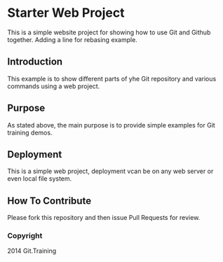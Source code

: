 # Starter Web Project

This is a simple website project for showing how to use Git and Github together. Adding a line for rebasing example.

## Introduction

This example is to show different parts of yhe Git repository and various commands using a web project.

## Purpose

As stated above, the main purpose is to provide simple examples for Git training demos.

## Deployment

This is a simple web project, deployment vcan be on any web server or even local file system.

## How To Contribute

Please fork this repository and then issue Pull Requests for review.


### Copyright

2014 Git.Training